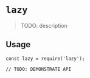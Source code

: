 # `lazy`

> TODO: description

## Usage

```
const lazy = require('lazy');

// TODO: DEMONSTRATE API
```
